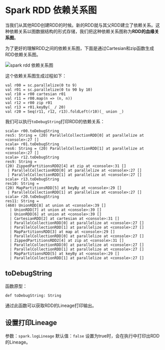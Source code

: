 # Spark RDD 依赖关系图

当我们从其他RDD创建RDD的时候。新的RDD就与其父RDD建立了依赖关系。这种依赖关系以图数据结构的形式存储，我们把这种依赖关系图称为**RDD的血缘关系图**。

为了更好的理解RDD之间的依赖关系图，下面是通过Cartesian和zip函数生成RDD依赖关系图。

![spark rdd 依赖关系图](https://kingcall.oss-cn-hangzhou.aliyuncs.com/blog/img/file_1571151305000_20191015225509312932.png)

这个依赖关系图生成过程如下：

```
val r00 = sc.parallelize(0 to 9)
val r01 = sc.parallelize(0 to 90 by 10)
val r10 = r00 cartesian r01
val r11 = r00.map(n => (n, n))
val r12 = r00 zip r01
val r13 = r01.keyBy(_ / 20)
val r20 = Seq(r11, r12, r13).foldLeft(r10)(_ union _)
```

我们可以执行`toDebugString`打印RDD的依赖关系：

```
scala> r00.toDebugString
res5: String = (20) ParallelCollectionRDD[0] at parallelize at <console>:27 []
scala> r01.toDebugString
res6: String = (20) ParallelCollectionRDD[1] at parallelize at <console>:27 []
scala> r12.toDebugString
res9: String =
(20) ZippedPartitionsRDD2[4] at zip at <console>:31 []
 | ParallelCollectionRDD[0] at parallelize at <console>:27 []
 | ParallelCollectionRDD[1] at parallelize at <console>:27 []
scala> r13.toDebugString
res10: String =
(20) MapPartitionsRDD[5] at keyBy at <console>:29 []
 | ParallelCollectionRDD[1] at parallelize at <console>:27 []
scala> r20.toDebugString
res11: String =
(460) UnionRDD[8] at union at <console>:39 []
  | UnionRDD[7] at union at <console>:39 []
  | UnionRDD[6] at union at <console>:39 []
  | CartesianRDD[2] at cartesian at <console>:31 []
  | ParallelCollectionRDD[0] at parallelize at <console>:27 []
  | ParallelCollectionRDD[1] at parallelize at <console>:27 []
  | MapPartitionsRDD[3] at map at <console>:29 []
  | ParallelCollectionRDD[0] at parallelize at <console>:27 []
  | ZippedPartitionsRDD2[4] at zip at <console>:31 []
  | ParallelCollectionRDD[0] at parallelize at <console>:27 []
  | ParallelCollectionRDD[1] at parallelize at <console>:27 []
  | MapPartitionsRDD[5] at keyBy at <console>:29 []
  | ParallelCollectionRDD[1] at parallelize at <console>:27 []
```

## toDebugString

函数原型：

```
def toDebugString: String
```

通过此函数可以获取RDD的Lineage打印输出。

## 设置打印Lineage

参数：`spark.logLineage`
默认值：`false`
设置为true时，会在执行中打印出RDD的Lineage。